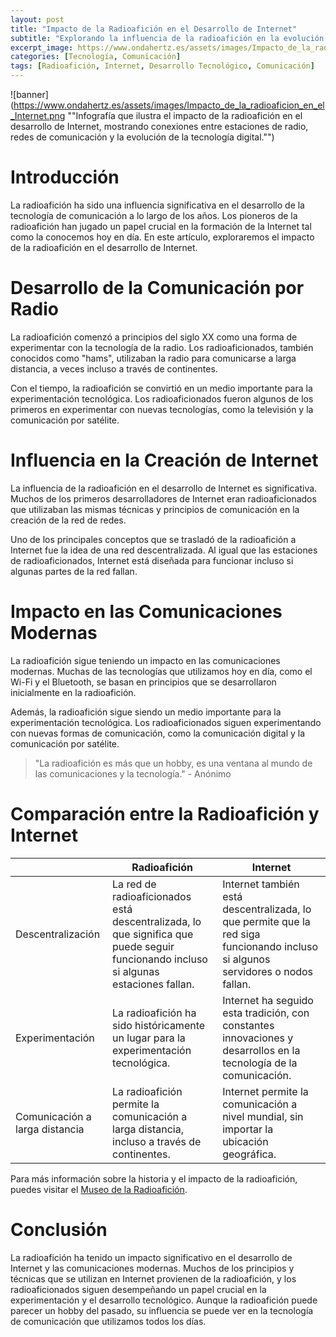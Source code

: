 ```yaml
---
layout: post
title: "Impacto de la Radioafición en el Desarrollo de Internet"
subtitle: "Explorando la influencia de la radioafición en la evolución de la red de redes"
excerpt_image: https://www.ondahertz.es/assets/images/Impacto_de_la_radioaficion_en_el_Internet.png
categories: [Tecnología, Comunicación]
tags: [Radioafición, Internet, Desarrollo Tecnológico, Comunicación]
---
```


![banner](https://www.ondahertz.es/assets/images/Impacto_de_la_radioaficion_en_el_Internet.png ""Infografía que ilustra el impacto de la radioafición en el desarrollo de Internet, mostrando conexiones entre estaciones de radio, redes de comunicación y la evolución de la tecnología digital."")

# Introducción

La radioafición ha sido una influencia significativa en el desarrollo de la tecnología de comunicación a lo largo de los años. Los pioneros de la radioafición han jugado un papel crucial en la formación de la Internet tal como la conocemos hoy en día. En este artículo, exploraremos el impacto de la radioafición en el desarrollo de Internet.

# Desarrollo de la Comunicación por Radio

La radioafición comenzó a principios del siglo XX como una forma de experimentar con la tecnología de la radio. Los radioaficionados, también conocidos como "hams", utilizaban la radio para comunicarse a larga distancia, a veces incluso a través de continentes.

Con el tiempo, la radioafición se convirtió en un medio importante para la experimentación tecnológica. Los radioaficionados fueron algunos de los primeros en experimentar con nuevas tecnologías, como la televisión y la comunicación por satélite.

# Influencia en la Creación de Internet

La influencia de la radioafición en el desarrollo de Internet es significativa. Muchos de los primeros desarrolladores de Internet eran radioaficionados que utilizaban las mismas técnicas y principios de comunicación en la creación de la red de redes.

Uno de los principales conceptos que se trasladó de la radioafición a Internet fue la idea de una red descentralizada. Al igual que las estaciones de radioaficionados, Internet está diseñada para funcionar incluso si algunas partes de la red fallan.

# Impacto en las Comunicaciones Modernas

La radioafición sigue teniendo un impacto en las comunicaciones modernas. Muchas de las tecnologías que utilizamos hoy en día, como el Wi-Fi y el Bluetooth, se basan en principios que se desarrollaron inicialmente en la radioafición.

Además, la radioafición sigue siendo un medio importante para la experimentación tecnológica. Los radioaficionados siguen experimentando con nuevas formas de comunicación, como la comunicación digital y la comunicación por satélite.

> "La radioafición es más que un hobby, es una ventana al mundo de las comunicaciones y la tecnología." - Anónimo

# Comparación entre la Radioafición y Internet

|   | Radioafición | Internet |
|---|---|---|
| Descentralización | La red de radioaficionados está descentralizada, lo que significa que puede seguir funcionando incluso si algunas estaciones fallan. | Internet también está descentralizada, lo que permite que la red siga funcionando incluso si algunos servidores o nodos fallan. |
| Experimentación | La radioafición ha sido históricamente un lugar para la experimentación tecnológica. | Internet ha seguido esta tradición, con constantes innovaciones y desarrollos en la tecnología de la comunicación. |
| Comunicación a larga distancia | La radioafición permite la comunicación a larga distancia, incluso a través de continentes. | Internet permite la comunicación a nivel mundial, sin importar la ubicación geográfica. |

Para más información sobre la historia y el impacto de la radioafición, puedes visitar el [Museo de la Radioafición](http://www.radiomuseo.org/).

# Conclusión

La radioafición ha tenido un impacto significativo en el desarrollo de Internet y las comunicaciones modernas. Muchos de los principios y técnicas que se utilizan en Internet provienen de la radioafición, y los radioaficionados siguen desempeñando un papel crucial en la experimentación y el desarrollo tecnológico. Aunque la radioafición puede parecer un hobby del pasado, su influencia se puede ver en la tecnología de comunicación que utilizamos todos los días.